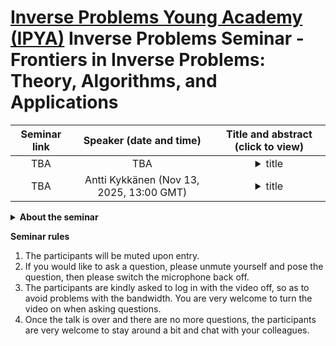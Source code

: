 # [Inverse Problems Young Academy (IPYA)](https://ipia.site/wp/about-ipya/) Inverse Problems Seminar - Frontiers in Inverse Problems: Theory, Algorithms, and Applications

| Seminar link | Speaker (date and time) | Title and abstract (click to view) | 
|:----:|:----:|:----:|
| TBA | TBA | <details><summary> title </summary> abstract </details> | 
| TBA | Antti Kykkänen (Nov 13, 2025, 13:00 GMT) | <details><summary> title </summary> abstract </details> |   

<details> <summary> <b>About the seminar</b> </summary> 
Inverse problems play a central role across diverse fields, including medical imaging (CT, MRI), geophysical exploration, financial modeling, and machine learning. The fundamental challenge, recovering hidden causes from observed data, is inherently ill-posed and demands advanced mathematical techniques to ensure stability and interpretability of solutions.

This seminar aims to provide a cutting-edge survey of current developments in inverse problems, highlighting the interplay between rigorous theory, algorithmic innovation, and real-world applications. Participants will gain both conceptual insights and practical knowledge of state-of-the-art approaches. Topics will include:
1. Theoretical analysis of inverse problems
2. Regularization theory and optimization
3. Bayesian and statistical frameworks
4. Machine learning-based methods

To foster engagement and discussion, the seminar will follow this structure:
1. **Frequency.** Bi-weekly sessions (30-60 minutes)
2. **Structure.** Main presentation followed by 5-10 minutes of open discussion
3. **Mode.** Online

**Organizers.** [Pu-Zhao Kow](https://puzhaokow1993.github.io/homepage/), Ping Liu, [Suman Kumar Sahoo](https://sites.google.com/view/suman-sahoo-math-inverse), [Yaohua Zang](https://yaohua32.github.io/)
</details>

**Seminar rules** 
1. The participants will be muted upon entry.
2. If you would like to ask a question, please unmute yourself and pose the question, then please switch the microphone back off.
3. The participants are kindly asked to log in with the video off, so as to avoid problems with the bandwidth. You are very welcome to turn the video on when asking questions.
4. Once the talk is over and there are no more questions, the participants are very welcome to stay around a bit and chat with your colleagues.

<!---
![\LaTeX](https://latex.codecogs.com/png.image?\dpi{110}\LaTeX)
--> 
